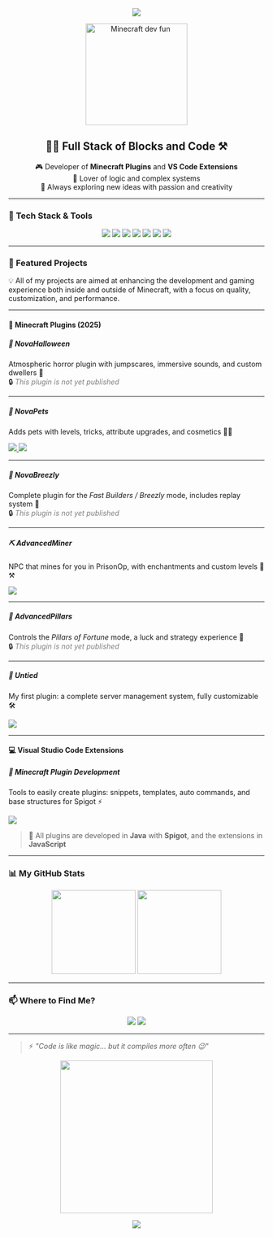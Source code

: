 <!-- Animated banner at the top -->
<p align="center">
   <img src="https://capsule-render.vercel.app/api?type=waving&color=gradient&height=200§ion=header&text=Hi,%20I'm%20Gabo!&fontSize=40&fontAlignY=35&desc=Minecraft%20Plugin%20Developer%20%26%20VS%20Code%20Extensions&descAlignY=60&descAlign=50" />
 </p>

 
<!-- Fun welcome GIF -->
<p align="center">
  <img src="https://media.giphy.com/media/l3vQXqqpTajfT2JDo/giphy.gif" width="200" alt="Minecraft dev fun" />
</p>

<!-- Introduction -->
<h2 align="center">👨‍💻 Full Stack of Blocks and Code ⚒️</h2>

<p align="center">
  🎮 Developer of <strong>Minecraft Plugins</strong> and <strong>VS Code Extensions</strong><br/>
  🧩 Lover of logic and complex systems<br/>
  🚀 Always exploring new ideas with passion and creativity
</p>

---

### 🧰 Tech Stack & Tools

<p align="center">
  <img src="https://img.shields.io/badge/Java-%23ED8B00.svg?style=for-the-badge&logo=java&logoColor=white" />
  <img src="https://img.shields.io/badge/Spigot-FFA500?style=for-the-badge&logo=spigotmc&logoColor=white" />
  <img src="https://img.shields.io/badge/Minecraft-62B47A?style=for-the-badge&logo=minecraft&logoColor=white" />
  <img src="https://img.shields.io/badge/Python-3776AB?style=for-the-badge&logo=python&logoColor=white" />
  <img src="https://img.shields.io/badge/JavaScript-F7DF1E?style=for-the-badge&logo=javascript&logoColor=black" />
  <img src="https://img.shields.io/badge/VS%20Code-007ACC?style=for-the-badge&logo=visual-studio-code&logoColor=white" />
  <img src="https://img.shields.io/badge/Git-F05032?style=for-the-badge&logo=git&logoColor=white" />
</p>

---

### 🧪 Featured Projects

💡 All of my projects are aimed at enhancing the development and gaming experience both inside and outside of Minecraft, with a focus on quality, customization, and performance.

---

#### 🧩 Minecraft Plugins (2025)

##### 👻 NovaHalloween  
Atmospheric horror plugin with jumpscares, immersive sounds, and custom dwellers 🎃  
🔒 <span style="color: gray;"><em>This plugin is not yet published</em></span>

---

##### 🐾 NovaPets  
Adds pets with levels, tricks, attribute upgrades, and cosmetics 🐶✨

<a href="https://polymart.org/product/7208/novapets" target="_blank">
  <img src="https://img.shields.io/badge/Download%20on-PolyMart-orange?style=for-the-badge&logo=polymart&logoColor=white" />
</a>

<a href="https://builtbybit.com/resources/novapets.60216/" target="_blank">
  <img src="https://img.shields.io/badge/Download%20on-BuiltByBit-orange?style=for-the-badge&logo=builtbybit&logoColor=white" />
</a>

---

##### 🧱 NovaBreezly  
Complete plugin for the *Fast Builders / Breezly* mode, includes replay system 🎥  
🔒 <span style="color: gray;"><em>This plugin is not yet published</em></span>

---

##### ⛏️ AdvancedMiner  
NPC that mines for you in PrisonOp, with enchantments and custom levels 🔧⚒️

<a href="https://builtbybit.com/resources/advancedminer-miner-plugin.47789/" target="_blank">
  <img src="https://img.shields.io/badge/Download%20on-SpigotMC-orange?style=for-the-badge&logo=spigotmc&logoColor=white" />
</a>

---

##### 🗿 AdvancedPillars  
Controls the *Pillars of Fortune* mode, a luck and strategy experience 🎲  
🔒 <span style="color: gray;"><em>This plugin is not yet published</em></span>

---

##### 🧪 Untied  
My first plugin: a complete server management system, fully customizable 🛠️

<a href="https://www.spigotmc.org/resources/untied-staff-plugin.115459/" target="_blank">
  <img src="https://img.shields.io/badge/Download%20on-SpigotMC-orange?style=for-the-badge&logo=spigotmc&logoColor=white" />
</a>

---

#### 💻 Visual Studio Code Extensions

##### 🧱 Minecraft Plugin Development  
Tools to easily create plugins: snippets, templates, auto commands, and base structures for Spigot ⚡

<a href="https://marketplace.visualstudio.com/items?itemName=Gabodev.minecraft-plugin-development" target="_blank">
  <img src="https://img.shields.io/badge/Available%20on-VS%20Code%20Marketplace-007ACC?style=for-the-badge&logo=visual-studio-code&logoColor=white" />
</a>

> 🤖 All plugins are developed in **Java** with **Spigot**, and the extensions in **JavaScript**

---

### 📊 My GitHub Stats

<p align="center">
  <img src="https://github-readme-stats.vercel.app/api?username=MiniGabo&show_icons=true&theme=radical&hide_title=true" height="165">
  <img src="https://github-readme-stats.vercel.app/api/top-langs/?username=MiniGabo&layout=compact&theme=radical&hide_title=true" height="165">
</p>

---

### 📫 Where to Find Me?

<p align="center">
  <a href="https://discord.com/users/753439327668666390"><img src="https://img.shields.io/badge/Discord-%237289DA.svg?style=for-the-badge&logo=discord&logoColor=white" /></a>
  <a href="mailto:gaboagmi4@gmail.com"><img src="https://img.shields.io/badge/Email-%23D14836.svg?style=for-the-badge&logo=gmail&logoColor=white" /></a>
</p>

---

> ⚡ *"Code is like magic... but it compiles more often 😉"*

<p align="center">
  <img src="https://media.giphy.com/media/iIqmM5tTjmpOB9mpbn/giphy.gif" width="300"/>
</p>

<!-- Decorative footer -->
<p align="center">
  <img src="https://capsule-render.vercel.app/api?type=waving&color=gradient&height=120&section=footer"/>
</p>




